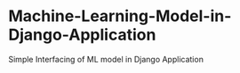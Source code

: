 # Machine-Learning-Model-in-Django-Application
Simple Interfacing of ML model in Django Application
